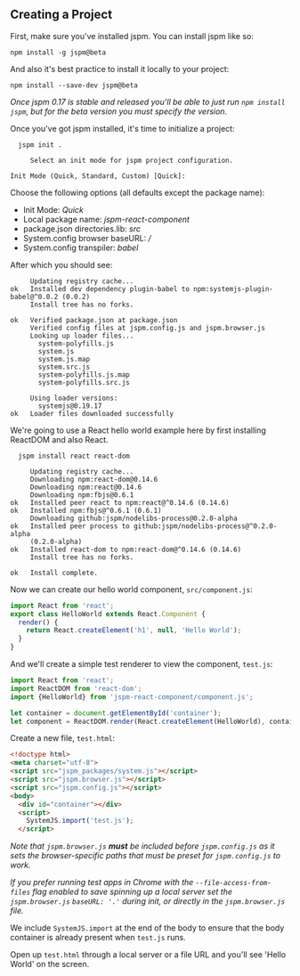 ## Creating a Project

First, make sure you've installed jspm. You can install jspm like so:

```
npm install -g jspm@beta
```

And also it's best practice to install it locally to your project:

```
npm install --save-dev jspm@beta
```

_Once jspm 0.17 is stable and released you'll be able to just run `npm install jspm`, but for the beta version you must specify the version._


Once you've got jspm installed, it's time to initialize a project:

```
  jspm init .

     Select an init mode for jspm project configuration.

Init Mode (Quick, Standard, Custom) [Quick]:
```

Choose the following options (all defaults except the package name):

* Init Mode: _Quick_
* Local package name: _jspm-react-component_
* package.json directories.lib: _src_
* System.config browser baseURL: _/_
* System.config transpiler: _babel_

After which you should see:

```
     Updating registry cache...
ok   Installed dev dependency plugin-babel to npm:systemjs-plugin-babel@^0.0.2 (0.0.2)
     Install tree has no forks.
     
ok   Verified package.json at package.json
     Verified config files at jspm.config.js and jspm.browser.js
     Looking up loader files...
       system-polyfills.js
       system.js
       system.js.map
       system.src.js
       system-polyfills.js.map
       system-polyfills.src.js
     
     Using loader versions:
       systemjs@0.19.17
ok   Loader files downloaded successfully
```

We're going to use a React hello world example here by first installing ReactDOM and also React.

```
  jspm install react react-dom
```

```
     Updating registry cache...
     Downloading npm:react-dom@0.14.6
     Downloading npm:react@0.14.6
     Downloading npm:fbjs@0.6.1
ok   Installed peer react to npm:react@^0.14.6 (0.14.6)
ok   Installed npm:fbjs@^0.6.1 (0.6.1)
     Downloading github:jspm/nodelibs-process@0.2.0-alpha
ok   Installed peer process to github:jspm/nodelibs-process@^0.2.0-alpha
     (0.2.0-alpha)
ok   Installed react-dom to npm:react-dom@^0.14.6 (0.14.6)
     Install tree has no forks.

ok   Install complete.
```

Now we can create our hello world component, `src/component.js`:

```javascript
import React from 'react';
export class HelloWorld extends React.Component {
  render() {
    return React.createElement('h1', null, 'Hello World');
  }
}
```

And we'll create a simple test renderer to view the component, `test.js`:

```javascript
import React from 'react';
import ReactDOM from 'react-dom';
import {HelloWorld} from 'jspm-react-component/component.js';

let container = document.getElementById('container');
let component = ReactDOM.render(React.createElement(HelloWorld), container);
```

Create a new file, `test.html`:

```html
<!doctype html>
<meta charset="utf-8">
<script src="jspm_packages/system.js"></script>
<script src="jspm.browser.js"></script>
<script src="jspm.config.js"></script>
<body>
  <div id="container"></div>
  <script>
    SystemJS.import('test.js');
  </script>
```

_Note that `jspm.browser.js` **must** be included before `jspm.config.js` as it sets the browser-specific paths that must be preset for `jspm.config.js` to work._

_If you prefer running test apps in Chrome with the `--file-access-from-files` flag enabled to save spinning up a local server set the `jspm.browser.js` `baseURL: '.'` during init, or directly in the `jspm.browser.js` file._

We include `SystemJS.import` at the end of the body to ensure that the body container is already present when `test.js` runs.

Open up `test.html` through a local server or a file URL and you'll see 'Hello World' on the screen.
